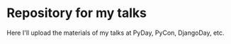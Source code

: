 Repository for my talks
=======================

Here I'll upload the materials of my talks at PyDay, PyCon, DjangoDay, etc.